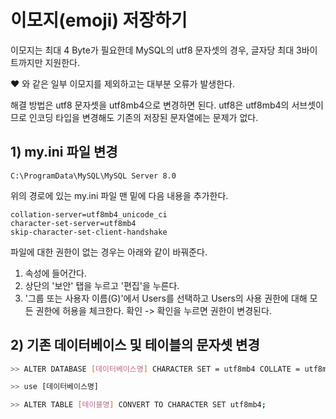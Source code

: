 # 이모지(emoji) 저장하기

이모지는 최대 4 Byte가 필요한데 MySQL의 utf8 문자셋의 경우, 글자당 최대 3바이트까지만 지원한다. 

❤ 와 같은 일부 이모지를 제외하고는 대부분 오류가 발생한다.

해결 방법은 utf8 문자셋을 utf8mb4으로 변경하면 된다. utf8은 utf8mb4의 서브셋이므로 인코딩 타입을 변경해도 기존의 저장된 문자열에는 문제가 없다.


## 1) my.ini 파일 변경

```C:\ProgramData\MySQL\MySQL Server 8.0```

위의 경로에 있는 my.ini 파일 맨 밑에 다음 내용을 추가한다.

```
collation-server=utf8mb4_unicode_ci
character-set-server=utf8mb4
skip-character-set-client-handshake
```

파일에 대한 권한이 없는 경우는 아래와 같이 바꿔준다.
1. 속성에 들어간다.
2. 상단의 '보안' 탭을 누르고 '편집'을 누른다.
3. '그룹 또는 사용자 이름(G)'에서 Users를 선택하고 Users의 사용 권한에 대해 모든 권한에 허용을 체크한다. 확인 -> 확인을 누르면 권한이 변경된다.


## 2) 기존 데이터베이스 및 테이블의 문자셋 변경

```bash
>> ALTER DATABASE [데이터베이스명] CHARACTER SET = utf8mb4 COLLATE = utf8mb4_unicode_ci;

>> use [데이터베이스명]

>> ALTER TABLE [테이블명] CONVERT TO CHARACTER SET utf8mb4;
```